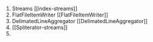 1. Streams [[index-streams]]
2. FlatFileItemWriter  [[FlatFileItemWriter]]
3. DelimatedLineAggregator [[DelimatedLineAggregator]] 
4. [[Spliterator-streams]]
5. 